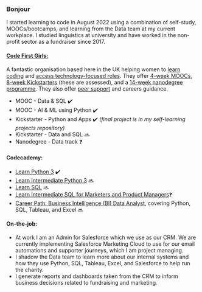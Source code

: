 ### Bonjour

I started learning to code in August 2022 using a combination of self-study, MOOCs/bootcamps, and learning from the Data team at my current workplace. I studied linguistics at university and have worked in the non-profit sector as a fundraiser since 2017. 


#### [Code First Girls:](https://codefirstgirls.com/)

A fantastic organisation based here in the UK helping women to [learn coding](https://codefirstgirls.com/courses/) and [access technology-focused roles](https://codefirstgirls.com/opportunities/). They offer [4-week MOOCs](https://codefirstgirls.com/courses/moocs/), [8-week Kickstarters](https://codefirstgirls.com/courses/classes/coding-kickstarter/) (these are assessed), and a [14-week nanodegree programme](https://codefirstgirls.com/courses/cfgdegree/). They also offer [peer support](https://codefirstgirls.com/community/) and careers guidance.
- MOOC - Data & SQL ✔️
- MOOC - AI & ML using Python ✔️
- Kickstarter - Python and Apps ✔️ *(final project is in my self-learning projects repository)*
- Kickstarter - Data and SQL 🔜
- Nanodegree - Data track ❓


#### Codecademy:

- [Learn Python 3](https://www.codecademy.com/learn/learn-python-3) ✔️
- [Learn Intermediate Python 3](https://www.codecademy.com/learn/learn-intermediate-python-3) 🔜
- [Learn SQL](https://www.codecademy.com/learn/learn-sql) 🔜
- [Learn Intermediate SQL for Marketers and Product Managers](https://www.codecademy.com/learn/sql-marketing)❓
- [Career Path: Business Intelligence (BI) Data Analyst](https://www.codecademy.com/learn/paths/bi-data-analyst), covering Python, SQL, Tableau, and Excel 🔜


#### On-the-job:

- At work I am an Admin for Salesforce which we use as our CRM. We are currently implementing Salesforce Marketing Cloud to use for our email automations and supporter journeys, which I am project managing.
- I shadow the Data team to learn more about our internal systems and how they use Python, SQL, Tableau, Excel, and Salesforce to help run the charity.
- I generate reports and dashboards taken from the CRM to inform business decisions related to fundraising and marketing.
